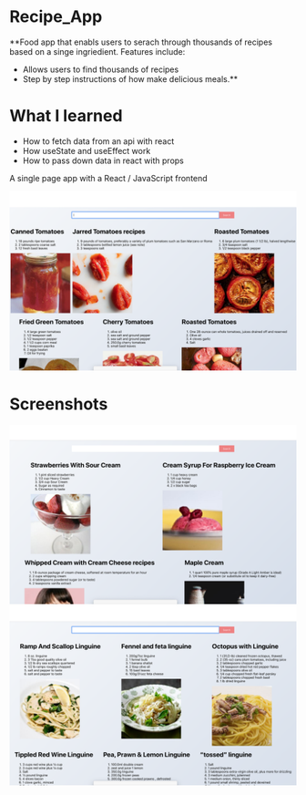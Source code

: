 # Recipe_App
**Food app that enabls users to serach through thousands of recipes based on a singe ingriedient. 
Features include:
- Allows users to find thousands of recipes
- Step by step instructions of how make delicious meals.**

# What I learned
- How to fetch data from an api with react
- How useState and useEffect work
- How to pass down data in react with props


A single page app with a React / JavaScript frontend

![](https://github.com/timmlaxton/Recipe_App/blob/master/Screenshots/Tomatoes.png?raw=true)


# Screenshots

![](https://github.com/timmlaxton/Recipe_App/blob/master/Screenshots/Strawberries.png?raw=true)
![](https://github.com/timmlaxton/Recipe_App/blob/master/Screenshots/Pasta.png?raw=true)
